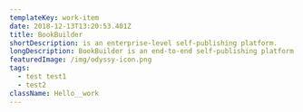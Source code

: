 ```yaml
---
templateKey: work-item
date: 2018-12-13T13:20:53.401Z
title: BookBuilder
shortDescription: is an enterprise-level self-publishing platform.
longDescription: BookBuilder is an end-to-end self-publishing platform for an enterprise level Publishing House. Users create books, within which they have a full suite of options to design a book’s cover as well as full content management, design, and layout of the interior. All the while, they can view and/or print an accurate pdf. When ready to publish, they can create an ISBN and either publish their book themselves or print and distribute it through the Publisher. Odyssy built the original software, which was bought by the larger publisher, and we now act as their rapid prototyping team, iterating through new feature sets and microinteractions, enhancing/testing for production, and deploying updates to the master product.
featuredImage: /img/odyssy-icon.png
tags:
  - test test1
  - test2
className: Hello__work
---
```

